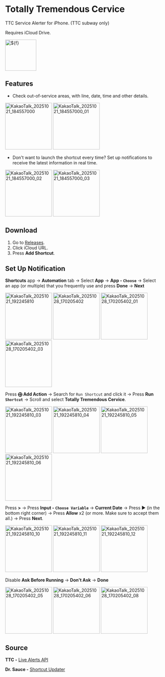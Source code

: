 # Totally Tremendous Cervice
TTC Service Alerter for iPhone. (TTC subway only)

Requires iCloud Drive.

<img width="100" height="100" alt="${f}" src="https://github.com/user-attachments/assets/9811ba42-f183-452a-9367-87e6ae8a7fa6" />

## Features
- Check out-of-service areas, with line, date, time and other details.
<img width="150" alt="KakaoTalk_20251021_184557000" src="https://github.com/user-attachments/assets/671d778d-f58d-45a3-9cb8-a83987bfb007" />
<img width="150" alt="KakaoTalk_20251021_184557000_01" src="https://github.com/user-attachments/assets/f3941777-bd07-4dfe-9ba5-0713b884ac16" />

- Don't want to launch the shortcut every time? Set up notifications to receive the latest information in real time.
<img width="150" alt="KakaoTalk_20251021_184557000_02" src="https://github.com/user-attachments/assets/65ded20d-1a88-4b31-8540-9341e39e57cc" />
<img width="150" alt="KakaoTalk_20251021_184557000_03" src="https://github.com/user-attachments/assets/b3ab5ffb-dba6-419f-823a-f387befa53bd" />

## Download
1. Go to [Releases](https://github.com/Dr-Sauce/TotallyTremendousCervice/releases/latest).
2. Click iCloud URL.
3. Press **Add Shortcut**.

## Set Up Notification
**Shortcuts** app → **Automation** tab → Select **App** → **App - `Choose`** → Select an app (or multiple) that you frequently use and press **Done** → **Next**

<img width="150" alt="KakaoTalk_20251021_192245810" src="https://github.com/user-attachments/assets/423cce86-20a7-483e-9afc-0349d6f81543" />
<img width="150" alt="KakaoTalk_20251028_170205402" src="https://github.com/user-attachments/assets/991f8b0a-1bbd-482b-a422-d0e70afde795" />
<img width="150" alt="KakaoTalk_20251028_170205402_01" src="https://github.com/user-attachments/assets/2d65b428-1610-47e7-a7ae-2e089e24c24b" />
<img width="150" alt="KakaoTalk_20251028_170205402_03" src="https://github.com/user-attachments/assets/2b8cc93c-1d54-440b-85ff-84be0dbacfdf" />

Press **⨁ Add Action** → Search for `Run Shortcut` and click it → Press **Run `Shortcut`** → Scroll and select **Totally Tremendous Cervice**.

<img width="150" alt="KakaoTalk_20251021_192245810_03" src="https://github.com/user-attachments/assets/c2ea2469-57c0-40b5-b8f0-135e01055211" />
<img width="150" alt="KakaoTalk_20251021_192245810_04" src="https://github.com/user-attachments/assets/4ad6ff61-5039-4333-9b85-584579d0fbdd" />
<img width="150" alt="KakaoTalk_20251021_192245810_05" src="https://github.com/user-attachments/assets/59883785-2939-4b80-b792-3c09ce9e90f8" />
<img width="150" alt="KakaoTalk_20251021_192245810_06" src="https://github.com/user-attachments/assets/b141b6c8-f978-4561-b930-4f7c3c2ca28e" />

Press **>** → Press **Input - `Choose Variable`** → **Current Date** → Press ▶ (in the bottom right corner) → Press **Allow** x2 (or more. Make sure to accept them all.) → Press **Next**.

<img width="150" alt="KakaoTalk_20251021_192245810_10" src="https://github.com/user-attachments/assets/11050784-7111-4774-9353-952a85d9892a" />
<img width="150" alt="KakaoTalk_20251021_192245810_11" src="https://github.com/user-attachments/assets/d87ebfdb-c8ea-4f63-9efd-77bdff64bb64" />
<img width="150" alt="KakaoTalk_20251021_192245810_12" src="https://github.com/user-attachments/assets/f3ccf54b-9794-4b54-92d0-eeb68f11c06a" />

Disable **Ask Before Running** → **Don't Ask** → **Done**

<img width="150" alt="KakaoTalk_20251028_170205402_05" src="https://github.com/user-attachments/assets/8c2c18a0-d403-4d0c-a27a-f1dca092150c" />
<img width="150" alt="KakaoTalk_20251028_170205402_06" src="https://github.com/user-attachments/assets/7d06b54a-7a78-4319-a130-adbb7bc1fd96" />
<img width="150" alt="KakaoTalk_20251028_170205402_08" src="https://github.com/user-attachments/assets/e2f0bee1-1cdd-45c7-bda7-26224c1f484c" />


## Source
**TTC -** [Live Alerts API](https://alerts.ttc.ca/api/alerts/live-alerts)

**Dr. Sauce -** [Shortcut Updater](https://github.com/dr-sauce/shortcutupdater)
